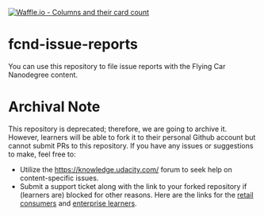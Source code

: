 [![Waffle.io - Columns and their card count](https://badge.waffle.io/udacity/fcnd-issue-reports.png?columns=all)](https://waffle.io/udacity/fcnd-issue-reports?utm_source=badge)
# fcnd-issue-reports
You can use this repository to file issue reports with the Flying Car Nanodegree content.

 # Archival Note 
 This repository is deprecated; therefore, we are going to archive it. However, learners will be able to fork it to their personal Github account but cannot submit PRs to this repository. If you have any issues or suggestions to make, feel free to: 
- Utilize the https://knowledge.udacity.com/ forum to seek help on content-specific issues. 
- Submit a support ticket along with the link to your forked repository if (learners are) blocked for other reasons. Here are the links for the [retail consumers](https://udacity.zendesk.com/hc/en-us/requests/new) and [enterprise learners](https://udacityenterprise.zendesk.com/hc/en-us/requests/new?ticket_form_id=360000279131).